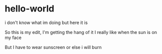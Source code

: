 # hello-world
i don't know what im doing but here it is

So this is my edit, I'm getting the hang of it
I really like when the sun is on my face

But I have to wear sunscreen or else i will burn
